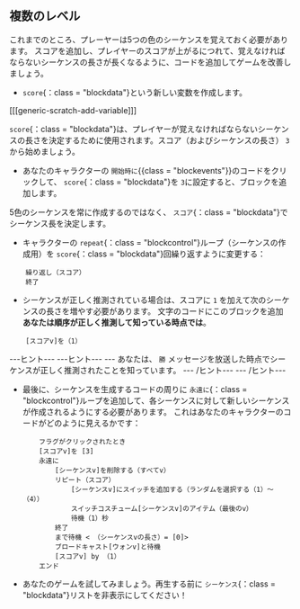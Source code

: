 ## 複数のレベル

これまでのところ、プレーヤーは5つの色のシーケンスを覚えておく必要があります。 スコアを追加し、プレイヤーのスコアが上がるにつれて、覚えなければならないシーケンスの長さが長くなるように、コードを追加してゲームを改善しましょう。

+ `score`{：class = "blockdata"}という新しい変数を作成します。

[[[generic-scratch-add-variable]]]

`score`{：class = "blockdata"}は、プレイヤーが覚えなければならないシーケンスの長さを決定するために使用されます。スコア（およびシーケンスの長さ） `3`から始めましょう。

+ あなたのキャラクターの `開始時に`{{class = "blockevents"}}のコードをクリックして、 `score`{：class = "blockdata"}を `3`に設定すると、ブロックを追加します。

5色のシーケンスを常に作成するのではなく、 `スコア`{：class = "blockdata"}でシーケンス長を決定します。

+ キャラクターの `repeat`{：class = "blockcontrol"}ループ（シーケンスの作成用）を `score`{：class = "blockdata"}回繰り返すように変更する：

```blocks
    繰り返し（スコア）
    終了
```

+ シーケンスが正しく推測されている場合は、スコアに `1` を加えて次のシーケンスの長さを増やす必要があります。 文字のコードにこのブロックを追加 **あなたは順序が正しく推測して知っている時点では**。

```blocks
    [スコアv]を（1）
```

\---ヒント\--- \---ヒント\--- \--- あなたは、 `勝` メッセージを放送した時点でシーケンスが正しく推測されたことを知っています。 \--- /ヒント\--- \--- /ヒント\---

+ 最後に、シーケンスを生成するコードの周りに `永遠に`{：class = "blockcontrol"}ループを追加して、各シーケンスに対して新しいシーケンスが作成されるようにする必要があります。 これはあなたのキャラクターのコードがどのように見えるかです：
    
    ```blocks
        フラグがクリックされたとき
        [スコアv]を [3]
        永遠に
            [シーケンスv]を削除する（すべてv）
            リピート（スコア）
                [シーケンスv]にスイッチを追加する（ランダムを選択する（1）〜（4））
                スイッチコスチューム[シーケンスv]のアイテム（最後のv）
                待機（1）秒
            終了
            まで待機 < （シーケンスvの長さ）= [0]>
            ブロードキャスト[ウォンv]と待機
            [スコアv] by （1）
        エンド
    ```

+ あなたのゲームを試してみましょう。再生する前に `シーケンス`{：class = "blockdata"}リストを非表示にしてください！
